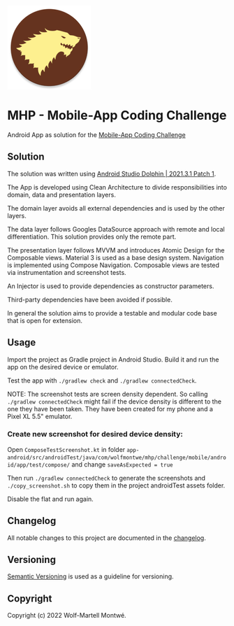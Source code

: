 ![Logo](assets/logo.png)

# MHP - Mobile-App Coding Challenge

Android App as solution for the [Mobile-App Coding Challenge](https://github.com/MHP-A-Porsche-Company/coding-challenges/blob/master/Mobile/README.md)

## Solution

The solution was written using [Android Studio Dolphin | 2021.3.1 Patch 1](https://developer.android.com/studio/).

The App is developed using Clean Architecture to divide responsibilities into domain, data and presentation layers.

The domain layer avoids all external dependencies and is used by the other layers.

The data layer follows Googles DataSource approach with remote and local differentiation. This solution provides only the remote part.

The presentation layer follows MVVM and introduces Atomic Design for the Composable views. Material 3 is used as a base design system. Navigation is implemented using Compose Navigation. Composable views are tested via instrumentation and screenshot tests.

An Injector is used to provide dependencies as constructor parameters. 

Third-party dependencies have been avoided if possible.

In general the solution aims to provide a testable and modular code base that is open for extension.

## Usage

Import the project as Gradle project in Android Studio. Build it and run the app on the desired device or emulator.

Test the app with `./gradlew check` and `./gradlew connectedCheck`.

NOTE: The screenshot tests are screen density dependent. So calling `./gradlew connectedCheck` might fail if the device density is different to the one they have been taken. They have been created for my phone and a Pixel XL 5.5" emulator.

### Create new screenshot for desired device density:

Open `ComposeTestScreenshot.kt` in folder `app-android/src/androidTest/java/com/wolfmontwe/mhp/challenge/mobile/android/app/test/compose/` and change `saveAsExpected = true`

Then run `./gradlew connectedCheck` to generate the screenshots and `./copy_screenshot.sh` to copy them in the project androidTest assets folder.

Disable the flat and run again.

## Changelog

All notable changes to this project are documented in the [changelog](CHANGELOG.md).

## Versioning

[Semantic Versioning](http://semver.org/) is used as a guideline for versioning.

## Copyright

Copyright (c) 2022 Wolf-Martell Montwé.
